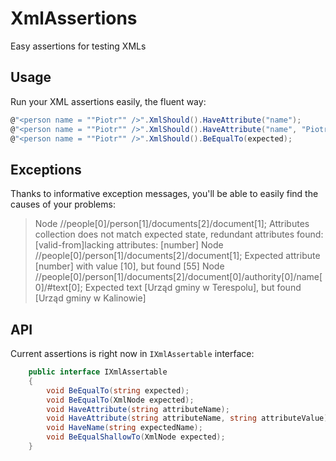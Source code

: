 # XmlAssertions
Easy assertions for testing XMLs

## Usage 
Run your XML assertions easily, the fluent way:

```csharp
@"<person name = ""Piotr"" />".XmlShould().HaveAttribute("name");
@"<person name = ""Piotr"" />".XmlShould().HaveAttribute("name", "Piotr");
@"<person name = ""Piotr"" />".XmlShould().BeEqualTo(expected);
```

## Exceptions 
Thanks to informative exception messages, you'll be able to easily find the causes of your problems:
> Node //people[0]/person[1]/documents[2]/document[1]; Attributes collection does not match expected state, redundant attributes found: [valid-from]lacking attributes: [number]
> Node //people[0]/person[1]/documents[2]/document[1]; Expected attribute [number] with value [10], but found [55]
> Node //people[0]/person[1]/documents[2]/document[0]/authority[0]/name[0]/#text[0]; Expected text [Urząd gminy w Terespolu], but found [Urząd gminy w Kalinowie]

## API 
Current assertions is right now in `IXmlAssertable` interface:
```csharp
    public interface IXmlAssertable
    {
        void BeEqualTo(string expected);
        void BeEqualTo(XmlNode expected);
        void HaveAttribute(string attributeName);
        void HaveAttribute(string attributeName, string attributeValue);
        void HaveName(string expectedName);
        void BeEqualShallowTo(XmlNode expected);
    }
```
